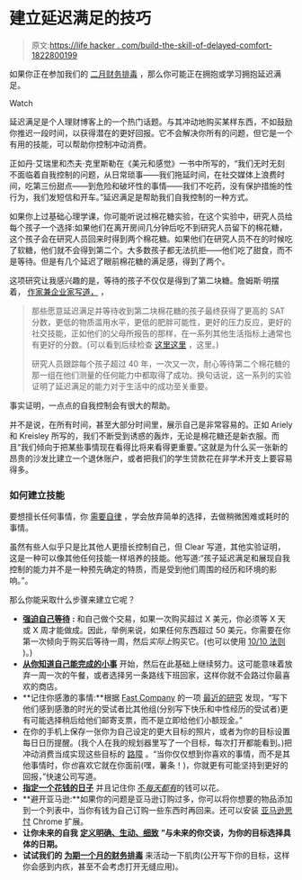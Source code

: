 # 建立延迟满足的技巧

> 原文:[https://life hacker . com/build-the-skill-of-delayed-comfort-1822800199](https://lifehacker.com/build-the-skill-of-delayed-gratification-1822800199)

如果你正在参加我们的 [二月财务排毒](https://twocents.lifehacker.com/get-ready-for-a-month-long-financial-detox-1822555847#_ga=2.154796024.1155826245.1517939619-691019473.1512506211) ，那么你可能正在拥抱或学习拥抱延迟满足。

Watch

延迟满足是个人理财博客上的一个热门话题。与其冲动地购买某样东西，不如鼓励你推迟一段时间，以获得潜在的更好回报。它不会解决你所有的问题，但它是一个有用的技能，可以帮助你控制冲动消费。

正如丹·艾瑞里和杰夫·克里斯勒在《美元和感觉》一书中所写的，“我们无时无刻不面临着自我控制的问题，从日常琐事——我们拖延时间，在社交媒体上浪费时间，吃第三份甜点——到危险和破坏性的事情——我们不吃药，没有保护措施的性行为，我们发短信和开车。”延迟满足是帮助我们自我控制的一种方式。

如果你上过基础心理学课，你可能听说过棉花糖实验，在这个实验中，研究人员给每个孩子一个选择:如果他们在离开房间几分钟后吃不到研究人员留下的棉花糖，这个孩子会在研究人员回来时得到两个棉花糖。如果他们在研究人员不在的时候吃了软糖，他们就不会得到第二个。大多数孩子都无法抗拒——他们吃了甜食，而不是等待。但是有几个延迟了眼前棉花糖的满足感，得到了两个。

这项研究让我感兴趣的是，等待的孩子不仅仅是得到了第二块糖。詹姆斯·明摆着， [作家兼企业家写道，](https://jamesclear.com/delayed-gratification) ，

> 那些愿意延迟满足并等待收到第二块棉花糖的孩子最终获得了更高的 SAT 分数，更低的物质滥用水平，更低的肥胖可能性，更好的压力反应，更好的社交技能，正如他们的父母所报告的那样，在一系列其他生活指标上通常也有更好的分数。(可以看到后续检查 [这里](https://www.ncbi.nlm.nih.gov/pubmed/2658056)[这里](https://www.ncbi.nlm.nih.gov/pubmed/3367285) ，这里。)
> 
> 研究人员跟踪每个孩子超过 40 年，一次又一次，耐心等待第二个棉花糖的那一组在他们测量的任何能力中都取得了成功。换句话说，这一系列的实验证明了延迟满足的能力对于生活中的成功至关重要。

事实证明，一点点的自我控制会有很大的帮助。

并不是说，在所有时间，甚至大部分时间里，展示自己是非常容易的。正如 Ariely 和 Kreisley 所写的，我们不断受到诱惑的轰炸，无论是棉花糖还是新衣服。而且“我们倾向于把某些事情现在看得比将来看得更重要。”这就是为什么买一张新的昂贵的沙发比建立一个退休账户，或者把我们的学生贷款花在非学术开支上要容易得多。

### 如何建立技能

要想擅长任何事情，你 [需要自律](https://lifehacker.com/discipline-starts-every-day-when-the-first-alarm-clock-1740142315) ，学会放弃简单的选择，去做稍微困难或耗时的事情。

虽然有些人似乎只是比其他人更擅长控制自己，但 Clear 写道，其他实验证明，这是一种可以像其他任何技能一样培养的技能。他写道:“孩子延迟满足和展现自我控制的能力并不是一种预先确定的特质，而是受到他们周围的经历和环境的影响。”。

那么你能采取什么步骤来建立它呢？

*   [**强迫自己等待**](https://twocents.lifehacker.com/how-to-stop-spending-impulsively-once-and-for-all-1793105876#_ga=2.235666369.1155826245.1517939619-691019473.1512506211) **:** 和自己做个交易，如果一次购买超过 X 美元，你必须等 X 天或 X 周才能做成。因此，举例来说，如果任何东西超过 50 美元，你需要在你第一次倾向于购买后等待一周，然后*实际上*购买它。(也可以使用 [10/10 法则](https://twocents.lifehacker.com/how-to-be-frugal-without-wasting-your-time-1759480175) )。)
*   [**从你知道自己能完成的小事**](https://jamesclear.com/good-habits) 开始，然后在此基础上继续努力。这可能意味着放弃一周一次的午餐，或者选择另一条路线下班回家，这样你就不会路过你最喜欢的商店。
*   **记住你感激的事情:**根据 [Fast Company](https://www.fastcompany.com/3053843/the-surprising-benefits-of-gratitude) 的一项 [最近的研究](http://www.psychologicalscience.org/news/releases/can-gratitude-reduce-costly-impatience.html) 发现，“写下他们感到感激的时光的受试者比其他组(分别写下快乐和中性经历的受试者)更有可能选择稍后给他们邮寄支票，而不是立即给他们小额现金。”
*   在你的手机上保存一张你为自己设定的更大目标的照片，或者为你的目标设置每日日历提醒。(我个人在我的规划器里写了一个目标，每次打开都能看到。)把冲动消费当成实现这些目标的 [路障](https://twocents.lifehacker.com/think-of-impulsive-shopping-as-the-enemy-of-your-financ-1762992612) 。“当你仅仅想到你喜欢的事情，而不是其他事情时，你*也*喜欢它就在你面前(嘿，薯条！)，你就更有可能坚持到更好的回报，”快速公司写道。
*   [**指定一个花钱的日子**](https://twocents.lifehacker.com/i-recently-i-e-beginning-of-february-started-doing-a-1759643141) 并且记住你 [不*每天都有*](https://lifehacker.com/you-dont-have-to-spend-money-every-day-1753983492)的钱可以花。
*   **避开亚马逊:**如果你的问题是亚马逊订购过多，你可以将你想要的物品添加到一个列表中，当你有钱为自己订购一些东西时再回来。还可以安装 [亚马逊思忖](https://twocents.lifehacker.com/amazon-contemplate-forces-you-to-think-twice-about-your-1792633521) Chrome 扩展。
*   **让你未来的自我** [**定义明确、生动、细致**](https://lifehacker.com/how-your-psychology-affects-your-finances-1821986465) **”与未来的你交谈，为你的目标选择具体的日期。** 
*   **试试我们的** [**为期一个月的财务排毒**](https://twocents.lifehacker.com/get-ready-for-a-month-long-financial-detox-1822555847) 来活动一下肌肉(公开写下你的目标，这样你会感到内疚，甚至不会考虑打开无缝应用)。